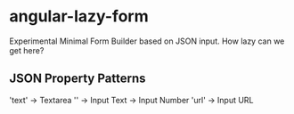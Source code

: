 angular-lazy-form
=================

Experimental Minimal Form Builder based on JSON input. How lazy can we get here?


## JSON Property Patterns


'text<name>' -> Textarea
'<name>' -> Input Text
<number> -> Input Number
'url<Name>' -> Input URL
